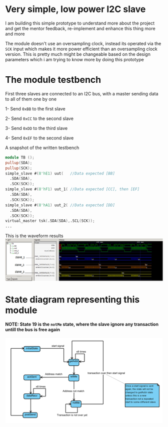 # Very simple, low power I2C slave

I am building this simple prototype to understand more about the project and get the mentor feedback, re-implement and enhance this thing more and more

The module doesn't use an oversampling clock, instead its operated via the `SCK` input which makes it more power efficient than an oversampling clock version.
This is pretty much might be changeable based on the design parameters which i am trying to know more by doing this prototype

# The module testbench

First three slaves are connected to an I2C bus, with a master sending data to all of them one by one

1- Send `0xBB` to the first slave

2- Send `0xCC` to the second slave

3- Send `0xDD` to the third slave

4- Send `0xEF` to the second slave

A snapshot of the written testbench 
 
  ```verilog
module TB ();
  pullup(SDA);
  pullup(SCK);
  simple_slave #(8'hE1) uut(   //Data expected [BB]
    .SDA(SDA),
    .SCK(SCK));
  simple_slave #(8'hF1) uut_1( //Data expected [CC], then [EF]
    .SDA(SDA),
    .SCK(SCK));
  simple_slave #(8'hA1) uut_2( //Data expected [DD]
    .SDA(SDA),
    .SCK(SCK));
  virtual_master tsk(.SDA(SDA),.SCL(SCK));
  ...
```
This is the waveform results
![wave](https://github.com/ELBe7ery/i2c_draft_gsoc/blob/master/I2c%20slave/screen_shot/simulation_result.png)


# State diagram representing this module 

#### NOTE: State 19 is the `notMe` state, where the slave ignore any transaction untill the bus is free again

![state_diagram](https://github.com/ELBe7ery/i2c_draft_gsoc/blob/master/I2c%20slave/screen_shot/state_diagram.png)

